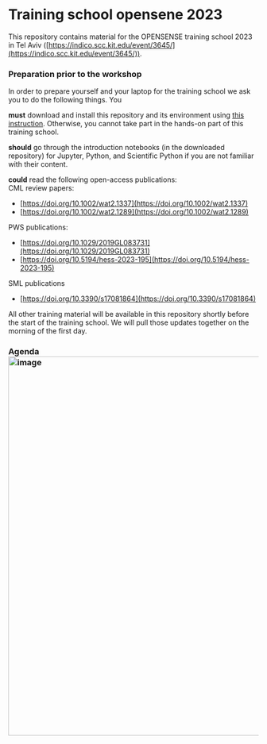 # Training school opensene 2023
This repository contains material for the OPENSENSE training school 2023 in Tel Aviv ([https://indico.scc.kit.edu/event/3645/](https://indico.scc.kit.edu/event/3645/)).
### Preparation prior to the workshop
In order to prepare yourself and your laptop for the training school we ask you to do the following things. You

**must** download and install this repository and its environment using [this instruction](). Otherwise, you cannot take part in the hands-on part of this training school.

**should** go through the introduction notebooks (in the downloaded repository) for Jupyter, Python, and Scientific Python if you are not familiar with their content.

**could** read the following open-access publications:  
CML review papers:
* [https://doi.org/10.1002/wat2.1337](https://doi.org/10.1002/wat2.1337)
* [https://doi.org/10.1002/wat2.1289](https://doi.org/10.1002/wat2.1289)

PWS publications:
* [https://doi.org/10.1029/2019GL083731](https://doi.org/10.1029/2019GL083731)
* [https://doi.org/10.5194/hess-2023-195](https://doi.org/10.5194/hess-2023-195)

SML publications 
* [https://doi.org/10.3390/s17081864](https://doi.org/10.3390/s17081864)

All other training material will be available in this repository shortly before the start of the training school. We will pull those updates together on the morning of the first day.

### Agenda <img width="764" alt="image" src="https://github.com/OpenSenseAction/training_school_opensene_2023/assets/44392812/1ea8b958-0444-467e-abee-b60d6bf66946">

